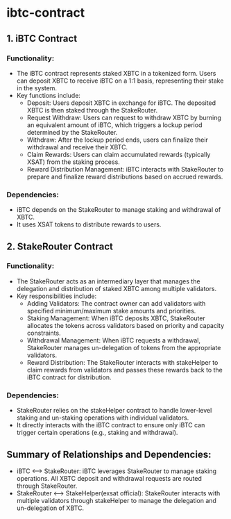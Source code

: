 # ibtc-contract

## 1. iBTC Contract
### Functionality:

- The iBTC contract represents staked XBTC in a tokenized form. Users can deposit XBTC to receive iBTC on a 1:1 basis, representing their stake in the system.
- Key functions include:
	- Deposit: Users deposit XBTC in exchange for iBTC. The deposited XBTC is then staked through the StakeRouter.
	- Request Withdraw: Users can request to withdraw XBTC by burning an equivalent amount of iBTC, which triggers a lockup period determined by the StakeRouter.
	- Withdraw: After the lockup period ends, users can finalize their withdrawal and receive their XBTC.
	- Claim Rewards: Users can claim accumulated rewards (typically XSAT) from the staking process.
	- Reward Distribution Management: iBTC interacts with StakeRouter to prepare and finalize reward distributions based on accrued rewards.

### Dependencies:

- iBTC depends on the StakeRouter to manage staking and withdrawal of XBTC.
- It uses XSAT tokens to distribute rewards to users.


## 2. StakeRouter Contract
### Functionality:

- The StakeRouter acts as an intermediary layer that manages the delegation and distribution of staked XBTC among multiple validators.
- Key responsibilities include:
	- Adding Validators: The contract owner can add validators with specified minimum/maximum stake amounts and priorities.
	- Staking Management: When iBTC deposits XBTC, StakeRouter allocates the tokens across validators based on priority and capacity constraints.
	- Withdrawal Management: When iBTC requests a withdrawal, StakeRouter manages un-delegation of tokens from the appropriate validators.
	- Reward Distribution: The StakeRouter interacts with stakeHelper to claim rewards from validators and passes these rewards back to the iBTC contract for distribution.

### Dependencies:

- StakeRouter relies on the stakeHelper contract to handle lower-level staking and un-staking operations with individual validators.
- It directly interacts with the iBTC contract to ensure only iBTC can trigger certain operations (e.g., staking and withdrawal).

## Summary of Relationships and Dependencies:
- iBTC <--> StakeRouter: iBTC leverages StakeRouter to manage staking operations. All XBTC deposit and withdrawal requests are routed through StakeRouter.
- StakeRouter <--> StakeHelper(exsat official): StakeRouter interacts with multiple validators through stakeHelper to manage the delegation and un-delegation of XBTC.


